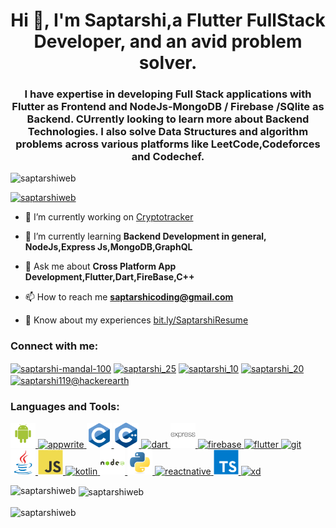 <h1 align="center">Hi 👋, I'm Saptarshi,a Flutter FullStack Developer, and an avid problem solver.</h1>
<h3 align="center">I have expertise in developing Full Stack applications with Flutter as Frontend and NodeJs-MongoDB / Firebase /SQlite as Backend. CUrrently looking to learn more about Backend Technologies. I also solve Data Structures and algorithm problems across various platforms like LeetCode,Codeforces and Codechef.</h3>

<p align="left"> <img src="https://komarev.com/ghpvc/?username=saptarshiweb&label=Profile%20views&color=0e75b6&style=flat" alt="saptarshiweb" /> </p>

<p align="left"> <a href="https://github.com/ryo-ma/github-profile-trophy"><img src="https://github-profile-trophy.vercel.app/?username=saptarshiweb" alt="saptarshiweb" /></a> </p>

- 🔭 I’m currently working on [Cryptotracker](https://github.com/saptarshiweb/cryptotracker)

- 🌱 I’m currently learning **Backend Development in general, NodeJs,Express Js,MongoDB,GraphQL**

- 💬 Ask me about **Cross Platform App Development,Flutter,Dart,FireBase,C++**

- 📫 How to reach me **saptarshicoding@gmail.com**

- 📄 Know about my experiences [bit.ly/SaptarshiResume](bit.ly/SaptarshiResume)

<h3 align="left">Connect with me:</h3>
<p align="left">
<a href="https://linkedin.com/in/saptarshi-mandal-100" target="blank"><img align="center" src="https://raw.githubusercontent.com/rahuldkjain/github-profile-readme-generator/master/src/images/icons/Social/linked-in-alt.svg" alt="saptarshi-mandal-100" height="30" width="40" /></a>
<a href="https://www.codechef.com/users/saptarshi_25" target="blank"><img align="center" src="https://cdn.jsdelivr.net/npm/simple-icons@3.1.0/icons/codechef.svg" alt="saptarshi_25" height="30" width="40" /></a>
<a href="https://codeforces.com/profile/saptarshi_10" target="blank"><img align="center" src="https://raw.githubusercontent.com/rahuldkjain/github-profile-readme-generator/master/src/images/icons/Social/codeforces.svg" alt="saptarshi_10" height="30" width="40" /></a>
<a href="https://www.leetcode.com/saptarshi_20" target="blank"><img align="center" src="https://raw.githubusercontent.com/rahuldkjain/github-profile-readme-generator/master/src/images/icons/Social/leet-code.svg" alt="saptarshi_20" height="30" width="40" /></a>
<a href="https://www.hackerearth.com/saptarshi119@hackerearth" target="blank"><img align="center" src="https://raw.githubusercontent.com/rahuldkjain/github-profile-readme-generator/master/src/images/icons/Social/hackerearth.svg" alt="saptarshi119@hackerearth" height="30" width="40" /></a>
</p>

<h3 align="left">Languages and Tools:</h3>
<p align="left"> <a href="https://developer.android.com" target="_blank" rel="noreferrer"> <img src="https://raw.githubusercontent.com/devicons/devicon/master/icons/android/android-original-wordmark.svg" alt="android" width="40" height="40"/> </a> <a href="https://appwrite.io" target="_blank" rel="noreferrer"> <img src="https://www.vectorlogo.zone/logos/appwriteio/appwriteio-icon.svg" alt="appwrite" width="40" height="40"/> </a> <a href="https://www.cprogramming.com/" target="_blank" rel="noreferrer"> <img src="https://raw.githubusercontent.com/devicons/devicon/master/icons/c/c-original.svg" alt="c" width="40" height="40"/> </a> <a href="https://www.w3schools.com/cpp/" target="_blank" rel="noreferrer"> <img src="https://raw.githubusercontent.com/devicons/devicon/master/icons/cplusplus/cplusplus-original.svg" alt="cplusplus" width="40" height="40"/> </a> <a href="https://dart.dev" target="_blank" rel="noreferrer"> <img src="https://www.vectorlogo.zone/logos/dartlang/dartlang-icon.svg" alt="dart" width="40" height="40"/> </a> <a href="https://expressjs.com" target="_blank" rel="noreferrer"> <img src="https://raw.githubusercontent.com/devicons/devicon/master/icons/express/express-original-wordmark.svg" alt="express" width="40" height="40"/> </a> <a href="https://firebase.google.com/" target="_blank" rel="noreferrer"> <img src="https://www.vectorlogo.zone/logos/firebase/firebase-icon.svg" alt="firebase" width="40" height="40"/> </a> <a href="https://flutter.dev" target="_blank" rel="noreferrer"> <img src="https://www.vectorlogo.zone/logos/flutterio/flutterio-icon.svg" alt="flutter" width="40" height="40"/> </a> <a href="https://git-scm.com/" target="_blank" rel="noreferrer"> <img src="https://www.vectorlogo.zone/logos/git-scm/git-scm-icon.svg" alt="git" width="40" height="40"/> </a> <a href="https://www.java.com" target="_blank" rel="noreferrer"> <img src="https://raw.githubusercontent.com/devicons/devicon/master/icons/java/java-original.svg" alt="java" width="40" height="40"/> </a> <a href="https://developer.mozilla.org/en-US/docs/Web/JavaScript" target="_blank" rel="noreferrer"> <img src="https://raw.githubusercontent.com/devicons/devicon/master/icons/javascript/javascript-original.svg" alt="javascript" width="40" height="40"/> </a> <a href="https://kotlinlang.org" target="_blank" rel="noreferrer"> <img src="https://www.vectorlogo.zone/logos/kotlinlang/kotlinlang-icon.svg" alt="kotlin" width="40" height="40"/> </a> <a href="https://nodejs.org" target="_blank" rel="noreferrer"> <img src="https://raw.githubusercontent.com/devicons/devicon/master/icons/nodejs/nodejs-original-wordmark.svg" alt="nodejs" width="40" height="40"/> </a> <a href="https://www.python.org" target="_blank" rel="noreferrer"> <img src="https://raw.githubusercontent.com/devicons/devicon/master/icons/python/python-original.svg" alt="python" width="40" height="40"/> </a> <a href="https://reactnative.dev/" target="_blank" rel="noreferrer"> <img src="https://reactnative.dev/img/header_logo.svg" alt="reactnative" width="40" height="40"/> </a> <a href="https://www.typescriptlang.org/" target="_blank" rel="noreferrer"> <img src="https://raw.githubusercontent.com/devicons/devicon/master/icons/typescript/typescript-original.svg" alt="typescript" width="40" height="40"/> </a> <a href="https://www.adobe.com/products/xd.html" target="_blank" rel="noreferrer"> <img src="https://cdn.worldvectorlogo.com/logos/adobe-xd.svg" alt="xd" width="40" height="40"/> </a> </p>

<p><img align="left" src="https://github-readme-stats.vercel.app/api/top-langs?username=saptarshiweb&show_icons=true&locale=en&layout=compact" alt="saptarshiweb" /></p>

<p>&nbsp;<img align="center" src="https://github-readme-stats.vercel.app/api?username=saptarshiweb&show_icons=true&locale=en" alt="saptarshiweb" /></p>

<p><img align="center" src="https://github-readme-streak-stats.herokuapp.com/?user=saptarshiweb&" alt="saptarshiweb" /></p>
